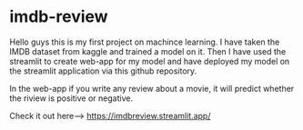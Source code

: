# imdb-review
Hello guys this is my first project on machince learning. I have taken the IMDB dataset from kaggle and trained a model on it.
Then I have used the streamlit to create web-app for my model and have deployed my model on the streamlit application via this github repository.

In the web-app if you write any review about a movie, it will predict whether the riview is positive or negative.

Check it out here--> https://imdbreview.streamlit.app/
